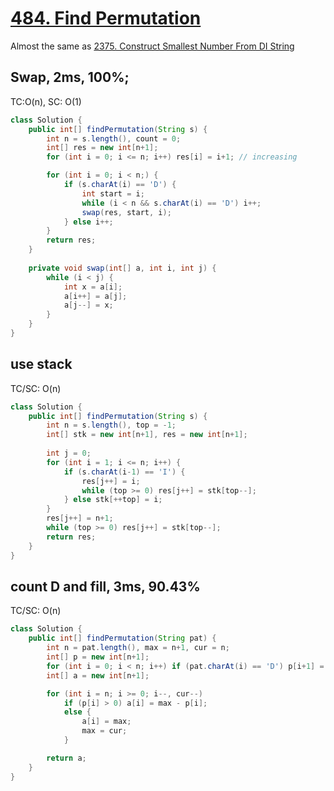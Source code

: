 # [484. Find Permutation](https://leetcode.com/problems/find-permutation/)
Almost the same as [2375. Construct Smallest Number From DI String](https://leetcode.com/problems/construct-smallest-number-from-di-string/)
## Swap, 2ms, 100%;
TC:O(n), SC: O(1)
```java
class Solution {
    public int[] findPermutation(String s) {
        int n = s.length(), count = 0;
        int[] res = new int[n+1];
        for (int i = 0; i <= n; i++) res[i] = i+1; // increasing

        for (int i = 0; i < n;) {
            if (s.charAt(i) == 'D') {
                int start = i;
                while (i < n && s.charAt(i) == 'D') i++;
                swap(res, start, i);
            } else i++;
        }
        return res;
    }
    
    private void swap(int[] a, int i, int j) {
        while (i < j) {
            int x = a[i];
            a[i++] = a[j];
            a[j--] = x;
        }
    }
}
```
## use stack
TC/SC: O(n)
```java
class Solution {
    public int[] findPermutation(String s) {
        int n = s.length(), top = -1;
        int[] stk = new int[n+1], res = new int[n+1];
        
        int j = 0;
        for (int i = 1; i <= n; i++) {
            if (s.charAt(i-1) == 'I') {
                res[j++] = i;
                while (top >= 0) res[j++] = stk[top--];
            } else stk[++top] = i;
        }
        res[j++] = n+1;
        while (top >= 0) res[j++] = stk[top--];
        return res;
    }
}
```
## count D and fill, 3ms, 90.43%
TC/SC: O(n)
```java
class Solution {
    public int[] findPermutation(String pat) {
        int n = pat.length(), max = n+1, cur = n;
        int[] p = new int[n+1];
        for (int i = 0; i < n; i++) if (pat.charAt(i) == 'D') p[i+1] = p[i] + 1;
        int[] a = new int[n+1];

        for (int i = n; i >= 0; i--, cur--)
            if (p[i] > 0) a[i] = max - p[i];
            else {
                a[i] = max;
                max = cur;
            }

        return a;
    }
}
```